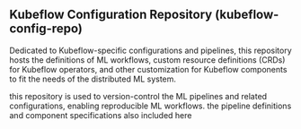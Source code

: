 ## Kubeflow Configuration Repository (kubeflow-config-repo)

Dedicated to Kubeflow-specific configurations and pipelines, this repository hosts the definitions of ML workflows, custom resource definitions (CRDs) for Kubeflow operators, and other customization for Kubeflow components to fit the needs of the distributed ML system.

this repository is used to version-control the ML pipelines and related configurations, enabling reproducible ML workflows. the pipeline definitions and component specifications also included here